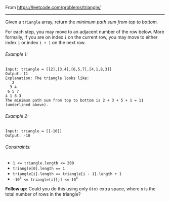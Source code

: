 From https://leetcode.com/problems/triangle/

----

Given a `triangle` array, return the *minimum path sum from top to bottom.*

For each step, you may move to an adjacent number of the row below. More
formally, if you are on index `i` on the current row, you may move to either
index `i` or index `i + 1` on the next row.

###### Example 1:

```
Input: triangle = [[2],[3,4],[6,5,7],[4,1,8,3]]
Output: 11
Explanation: The triangle looks like:
   2
  3 4
 6 5 7
4 1 8 3
The minimum path sum from top to bottom is 2 + 3 + 5 + 1 = 11 (underlined above).
```

###### Example 2:

```
Input: triangle = [[-10]]
Output: -10
```
 
###### Constraints:

* `1 <= triangle.length <= 200`
* `triangle[0].length == 1`
* `triangle[i].length == triangle[i - 1].length + 1`
* `-10`<sup>`4`</sup>` <= triangle[i][j] <= 10`<sup>`4`</sup>
 

**Follow up:** Could you do this using only `O(n)` extra space, where `n` is the
total number of rows in the triangle?